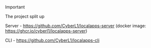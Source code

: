 > [!IMPORTANT]
> The project split up

Server - https://github.com/CyberL1/localapps-server (docker image:
https://ghcr.io/cyberl1/localapps-server)

CLI - https://github.com/CyberL1/localapps-cli
